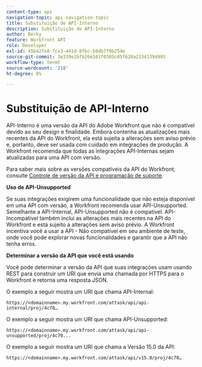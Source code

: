 ```yaml
---
content-type: api
navigation-topic: api-navigation-topic
title: Substituição de API-Interno
description: Substituição de API-Interno
author: Becky
feature: Workfront API
role: Developer
exl-id: 45b42fe8-7ce3-441d-8fbc-b8db7f9b254e
source-git-commit: 3e339e2bfb26e101f0305c05f620a21541394993
workflow-type: tm+mt
source-wordcount: '218'
ht-degree: 0%

---
```


# Substituição de API-Interno

API-Interno é uma versão da API do Adobe Workfront que não é compatível devido ao seu design e finalidade. Embora contenha as atualizações mais recentes da API do Workfront, ela está sujeita a alterações sem aviso prévio e, portanto, deve ser usada com cuidado em integrações de produção. A Workfront recomenda que todas as integrações API-Internas sejam atualizadas para uma API com versão.

Para saber mais sobre as versões compatíveis da API do Workfront, consulte [Controle de versão da API e programação de suporte](../../wf-api/api/api-version-support-schedule.md).

**Uso de API-Unsupported**

Se suas integrações exigirem uma funcionalidade que não esteja disponível em uma API com versão, a Workfront recomenda usar API-Unsupported. Semelhante a API-Internal, API-Unsupported não é compatível. API-Incompatível também inclui as alterações mais recentes na API do Workfront e está sujeito a alterações sem aviso prévio. A Workfront incentiva você a usar a API - Não compatível em seu ambiente de teste, onde você pode explorar novas funcionalidades e garantir que a API não tenha erros.

**Determinar a versão da API que você está usando**

Você pode determinar a versão da API que suas integrações usam usando REST para construir um URI que envia uma chamada por HTTPS para o Workfront e retorna uma resposta JSON.

O exemplo a seguir mostra um URI que chama API-Internal:

```
https://<domainname>.my.workfront.com/attask/api/api-internal/proj/4c70…
```

O exemplo a seguir mostra um URI que chama API-Unsupported:

```
https://<domainname>.my.workfront.com/attask/api/api-unsupported/proj/4c70...
```

O exemplo a seguir mostra um URI que chama a Versão 15.0 da API:

```
https://<domainname>.my.workfront.com/attask/api/v15.0/proj/4c70…
```
